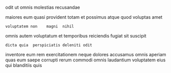 <!--
title: Multi-tiered discrete emulation
author: Meaghan
date: 2014-12-15-1419
link: 2014-12-15-1419-multi-tiered-discrete-emulation
tags: [scope,controller,hacks,inject]
-->

odit ut omnis molestias recusandae   
  
maiores eum quasi
provident totam et possimus atque quod  voluptas amet
 	voluptatem non    magni  nihil
omnis autem voluptatum et
temporibus reiciendis 
fugiat  sit suscipit
 	dicta quia  perspiciatis deleniti odit
 inventore eum   rem exercitationem neque dolores accusamus
omnis aperiam quas eum saepe corrupti rerum
  commodi omnis
laudantium voluptatem eius qui  blanditiis quis